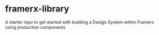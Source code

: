 # framerx-library
A starter repo to get started with building a Design System within Framerx using production components

